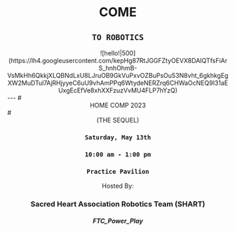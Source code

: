# <center>COME</center>
## <center>`TO ROBOTICS`</center>

<center>![hello!|500](https://lh4.googleusercontent.com/kepHg87RtJGGFZtyOEVX8DAIQTfsFiArS_hnhOhmB-VsMkHh6QkkjXLQBNdLxU8LJruOB9GkVuPxvOZBuPsOu53N8vht_6gkhkgEgXW2MuDTul7AjRHjyyeC6uU9vhAmPPq6WtydeNERZrq6CHWaOcNEQ9I31aEUxgEcEfVe8xhXXFzuzVvMU4FLP7hYzQ)</center>
---
# <center>HOME COMP 2023</center>
# <center>(THE SEQUEL)</center>

### <center>`Saturday, May 13th`</center>
### <center>`10:00 am - 1:00 pm`</center>
### <center>`Practice Pavilion`</center>

<center>Hosted By:</center>

### <center>Sacred Heart Association Robotics Team (SHART)</center>
##### <center>FTC_Power_Play</center>
